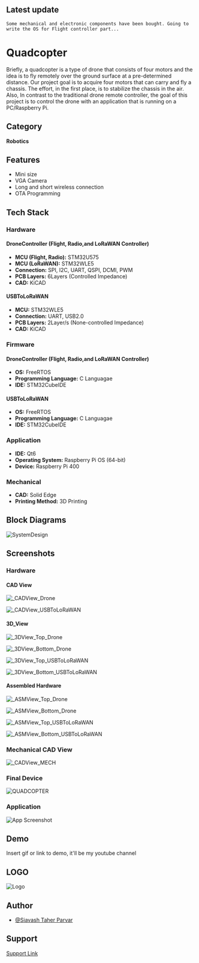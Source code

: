 
## Latest update

``
Some mechanical and electronic components have been bought. Going to write the OS for Flight controller part...
``

# Quadcopter

Briefly, a quadcopter is a type of drone that consists of four motors and the idea is to fly remotely over the ground surface at a pre-determined distance. Our project goal is to acquire four motors that can carry and fly a chassis. The effort, in the first place, is to stabilize the chassis in the air. Also, In contrast to the traditional drone remote controller, the goal of this project is to control the drone with an application that is running on a PC/Raspberry Pi.

## Category

__Robotics__

## Features

- Mini size
- VGA Camera
- Long and short wireless connection
- OTA Programming


## Tech Stack

### Hardware

#### DroneController (Flight, Radio,and LoRaWAN Controller)
- **MCU (Flight, Radio):** STM32U575
- **MCU (LoRaWAN):** STM32WLE5
- **Connection:** SPI, I2C, UART, QSPI, DCMI, PWM
- **PCB Layers:** 6Layers (Controlled Impedance)
- **CAD:** KiCAD

#### USBToLoRaWAN
- **MCU:** STM32WLE5
- **Connection:** UART, USB2.0
- **PCB Layers:** 2Layer/s (None-controlled Impedance)
- **CAD:** KiCAD

### Firmware

#### DroneController (Flight, Radio,and LoRaWAN Controller)
- **OS:** FreeRTOS
- **Programming Language:** C Languagae
- **IDE:** STM32CubeIDE

#### USBToLoRaWAN 
- **OS:** FreeRTOS
- **Programming Language:** C Languagae
- **IDE:** STM32CubeIDE

### Application

- **IDE:** Qt6
- **Operating System:** Raspberry Pi OS (64-bit)
- **Device:** Raspberry Pi 400

### Mechanical

- **CAD:** Solid Edge
- **Printing Method:** 3D Printing

## Block Diagrams

![SystemDesign](https://github.com/mend0z0/Quadcopter/blob/main/Document/Block%20Diagrams/_FBD_SYS_QuadCopter_v1.0.svg)

## Screenshots

### Hardware

#### CAD View

![_CADView_Drone](https://github.com/mend0z0)

![_CADView_USBToLoRaWAN](https://github.com/mend0z0)

#### 3D_View

![_3DView_Top_Drone](https://github.com/mend0z0)

![_3DView_Bottom_Drone](https://github.com/mend0z0)

![_3DView_Top_USBToLoRaWAN](https://github.com/mend0z0)

![_3DView_Bottom_USBToLoRaWAN](https://github.com/mend0z0)
 
#### Assembled Hardware

![_ASMView_Top_Drone](https://github.com/mend0z0)

![_ASMView_Bottom_Drone](https://github.com/mend0z0)

![_ASMView_Top_USBToLoRaWAN](https://github.com/mend0z0)

![_ASMView_Bottom_USBToLoRaWAN](https://github.com/mend0z0)

### Mechanical CAD View
![_CADView_MECH](https://github.com/mend0z0/Quadcopter/blob/main/Document/Media%20Content/Hardware%20Pictures/CAD%20View%20Mechanical/_CADView_MECH_Quadcopter_v1.0.png)

### Final Device
![_QUADCOPTER_](https://github.com/mend0z0)

### Application
![App Screenshot](https://github.com/mend0z0/Quadcopter/blob/main/Document/Media%20Content/Applicaiton%20Screenshot/_APP_Quadcopter_v1.0.png)


## Demo

Insert gif or link to demo, it'll be my youtube channel

## LOGO

![Logo](https://github.com/mend0z0/Quadcopter/blob/main/Logo.png)


## Author

- [@Siavash Taher Parvar](https://www.linkedin.com/in/mend0z0)


## Support

[Support Link](https://github.com/sponsors/mend0z0)


